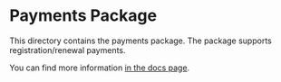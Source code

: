 # Payments Package

This directory contains the payments package. The package supports registration/renewal payments.

You can find more information
[in the docs page](https://docs.suins.io/).
